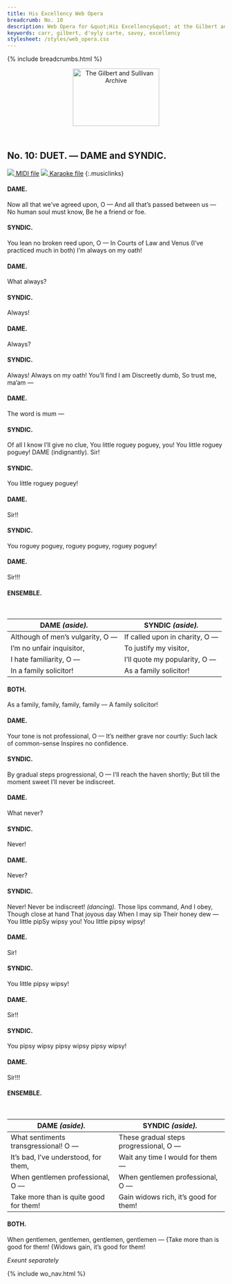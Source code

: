 ```yaml
---
title: His Excellency Web Opera
breadcrumb: No. 10
description: Web Opera for &quot;His Excellency&quot; at the Gilbert and Sullivan Archive
keywords: carr, gilbert, d'oyly carte, savoy, excellency
stylesheet: /styles/web_opera.css
---
```


{% include breadcrumbs.html %}
<header>
    <a href="../../index.html"><img src="https://gsarchive.net/layout/images/logo3sm.jpg" alt="The Gilbert and Sullivan Archive" width="200" height="133" border="0"></a>
    <div class=titlecard style="background-color: #515056; background-image: url(../graphics/title.gif)" title="His Excellency"></div>
</header>

## No. 10: DUET. — DAME and SYNDIC.

[ ![](/layout/images/midi.gif) MIDI file](../midi/hex10.mid)
[ ![](/layout/images/midi_karaoke.gif) Karaoke file](../midi/kar/hex10.kar)
{:.musiclinks}

#### DAME.
Now all that we’ve agreed upon, O —
And all that’s passed between us —
No human soul must know,
Be he a friend or foe.
#### SYNDIC.
You lean no broken reed upon, O —
In Courts of Law and Venus
(I’ve practiced much in both)
I’m always on my oath!
#### DAME.
What always?
#### SYNDIC.
Always!
#### DAME.
Always?
#### SYNDIC.
Always!
Always on my oath!
You’ll find I am
Discreetly dumb,
So trust me, ma’am —
#### DAME.
The word is mum —
#### SYNDIC.
Of all I know
I’ll give no clue,
You little roguey poguey, you!
You little roguey poguey!
DAME (indignantly). Sir!
#### SYNDIC.
You little roguey poguey!
#### DAME.
Sir!!
#### SYNDIC.
You roguey poguey, roguey poguey, roguey poguey!
#### DAME.
Sir!!!
#### ENSEMBLE.
&nbsp;

| DAME *(aside).* | SYNDIC *(aside).* |
|-----------------|-------------------|
| Although of men’s vulgarity, O — | If called upon in charity, O — |
| I’m no unfair inquisitor, | To justify my visitor, |
| I hate familiarity, O — | I’ll quote my popularity, O — |
| In a family solicitor! | As a family solicitor! |

#### BOTH.
As a family, family, family, family — A family solicitor!
#### DAME.
Your tone is not professional, O —
It’s neither grave nor courtly:
Such lack of common-sense
Inspires no confidence.
#### SYNDIC.
By gradual steps progressional, O —
I’ll reach the haven shortly;
But till the moment sweet
I’ll never be indiscreet.
#### DAME.
What never?
#### SYNDIC.
Never!
#### DAME.
Never?
#### SYNDIC.
Never!
Never be indiscreet!
*(dancing).* Those lips command,
And I obey,
Though close at hand
That joyous day
When I may sip
Their honey dew —
You little pipSy wipsy you!
You little pipsy wipsy!
#### DAME.
Sir!
#### SYNDIC.
You little pipsy wipsy!
#### DAME.
Sir!!
#### SYNDIC.
You pipsy wipsy pipsy wipsy pipsy wipsy!
#### DAME.
Sir!!!
#### ENSEMBLE.
&nbsp;

| DAME *(aside).* | SYNDIC *(aside).* |
|-----------------|-------------------|
| What sentiments transgressional! O — | These gradual steps progressional, O — |
| It’s bad, I’ve understood, for them, | Wait any time I would for them — |
| When gentlemen professional, O — | When gentlemen professional, O — |
| Take more than is quite good for them! | Gain widows rich, it’s good for them! |

#### BOTH.
When gentlemen, gentlemen, gentlemen, gentlemen —
{Take more than is good for them! 
{Widows gain, it’s good for them!

*Exeunt separately*

{% include wo_nav.html %}
